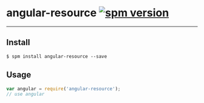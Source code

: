 # angular-resource [![spm version](http://spmjs.io/badge/angular-resource)](http://spmjs.io/package/angular-resource)

---



## Install

```
$ spm install angular-resource --save
```

## Usage

```js
var angular = require('angular-resource');
// use angular
```
